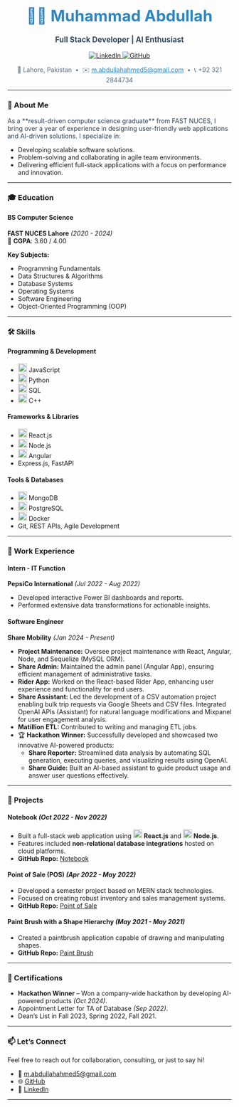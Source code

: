 <!-- Header Section -->
<h1 align="center" style="font-size: 2.5em; color: #2E86C1;">👨‍💻 Muhammad Abdullah</h1>
<p align="center" style="font-size: 1.2em; color: #34495E;">
  <b>Full Stack Developer | AI Enthusiast</b>
</p>
<p align="center">
  <a href="https://www.linkedin.com/in/muhammad-abdullah-22a259208/" target="_blank">
    <img src="https://img.shields.io/badge/LinkedIn-Muhammad%20Abdullah-0077B5?logo=linkedin&style=for-the-badge" alt="LinkedIn">
  </a>
  <a href="https://github.com/Abdullah4567" target="_blank">
    <img src="https://img.shields.io/badge/GitHub-Abdullah4567-333?logo=github&style=for-the-badge" alt="GitHub">
  </a>
</p>
<p align="center" style="color: #5D6D7E;">
  📍 Lahore, Pakistan &nbsp;&bull;&nbsp; ✉️ <a href="mailto:m.abdullahahmed5@gmail.com" style="color: #2E86C1;">m.abdullahahmed5@gmail.com</a> &nbsp;&bull;&nbsp; 📞 +92 321 2844734
</p>

---

<!-- About Me Section -->
### 👋 About Me
<p style="color: #2C3E50;">
As a **result-driven computer science graduate** from FAST NUCES, I bring over a year of experience in designing user-friendly web applications and AI-driven solutions. I specialize in:
</p>
<ul>
  <li>Developing scalable software solutions.</li>
  <li>Problem-solving and collaborating in agile team environments.</li>
  <li>Delivering efficient full-stack applications with a focus on performance and innovation.</li>
</ul>

---

<!-- Education Section -->
### 🎓 Education
#### **BS Computer Science**
**FAST NUCES Lahore** *(2020 - 2024)*  
📌 **CGPA**: 3.60 / 4.00  

**Key Subjects:**
- Programming Fundamentals
- Data Structures & Algorithms
- Database Systems
- Operating Systems
- Software Engineering
- Object-Oriented Programming (OOP)

---

<!-- Skills Section -->
### 🛠️ Skills
#### **Programming & Development**
- <img src="https://cdn.jsdelivr.net/gh/devicons/devicon/icons/javascript/javascript-original.svg" alt="JavaScript" width="20" height="20" /> JavaScript
- <img src="https://cdn.jsdelivr.net/gh/devicons/devicon/icons/python/python-original.svg" alt="Python" width="20" height="20" /> Python
- <img src="https://cdn.jsdelivr.net/gh/devicons/devicon/icons/mysql/mysql-original.svg" alt="SQL" width="20" height="20" /> SQL
- <img src="https://cdn.jsdelivr.net/gh/devicons/devicon/icons/cplusplus/cplusplus-original.svg" alt="C++" width="20" height="20" /> C++

#### **Frameworks & Libraries**
- <img src="https://cdn.jsdelivr.net/gh/devicons/devicon/icons/react/react-original.svg" alt="React" width="20" height="20" /> React.js
- <img src="https://cdn.jsdelivr.net/gh/devicons/devicon/icons/nodejs/nodejs-original.svg" alt="Node" width="20" height="20" /> Node.js
- <img src="https://cdn.jsdelivr.net/gh/devicons/devicon/icons/angularjs/angularjs-original.svg" alt="Angular" width="20" height="20" /> Angular
- Express.js, FastAPI

#### **Tools & Databases**
- <img src="https://cdn.jsdelivr.net/gh/devicons/devicon/icons/mongodb/mongodb-original.svg" alt="MongoDB" width="20" height="20" /> MongoDB
- <img src="https://cdn.jsdelivr.net/gh/devicons/devicon/icons/postgresql/postgresql-original.svg" alt="PostgreSQL" width="20" height="20" /> PostgreSQL
- <img src="https://cdn.jsdelivr.net/gh/devicons/devicon/icons/docker/docker-original.svg" alt="Docker" width="20" height="20" /> Docker
- Git, REST APIs, Agile Development

---

<!-- Work Experience Section -->
### 💼 Work Experience
#### **Intern - IT Function**
**PepsiCo International** *(Jul 2022 - Aug 2022)*  
- Developed interactive Power BI dashboards and reports.
- Performed extensive data transformations for actionable insights.

#### **Software Engineer**
**Share Mobility** *(Jan 2024 - Present)*
-  **Project Maintenance:** Oversee project maintenance with React, Angular, Node, and Sequelize (MySQL ORM).
- **Share Admin:** Maintained the admin panel (Angular App), ensuring efficient management of administrative tasks.
- **Rider App:** Worked on the React-based Rider App, enhancing user experience and functionality for end users.
- **Share Assistant:** Led the development of a CSV automation project enabling bulk trip requests via Google Sheets and CSV files. Integrated OpenAI APIs (Assistant) for natural language modifications and Mixpanel for user engagement analysis.
- **Matillion ETL:** Contributed to writing and managing ETL jobs.
- 🏆 **Hackathon Winner:** Successfully developed and showcased two innovative AI-powered products:
  - **Share Reporter:** Streamlined data analysis by automating SQL generation, executing queries, and visualizing results using OpenAI.
  - **Share Guide:** Built an AI-based assistant to guide product usage and answer user questions effectively.

---

<!-- Projects Section -->
### 🚀 Projects
#### **Notebook** *(Oct 2022 - Nov 2022)*
- Built a full-stack web application using <img src="https://cdn.jsdelivr.net/gh/devicons/devicon/icons/react/react-original.svg" alt="React" width="20" height="20" /> **React.js** and <img src="https://cdn.jsdelivr.net/gh/devicons/devicon/icons/nodejs/nodejs-original.svg" alt="Node.js" width="20" height="20" /> **Node.js**.
- Features included **non-relational database integrations** hosted on cloud platforms.
- **GitHub Repo:** [Notebook](https://github.com/Abdullah4567/Notebook)

#### **Point of Sale (POS)** *(Apr 2022 - May 2022)*
- Developed a semester project based on MERN stack technologies.
- Focused on creating robust inventory and sales management systems.
- **GitHub Repo:** [Point of Sale](https://github.com/Abdullah4567/PointOfSale)

#### **Paint Brush with a Shape Hierarchy** *(May 2021 - May 2021)*
- Created a paintbrush application capable of drawing and manipulating shapes.
- **GitHub Repo:** [Paint Brush](https://github.com/Abdullah4567/PaintBrush)

---

<!-- Certifications Section -->
### 📜 Certifications
- **Hackathon Winner** – Won a company-wide hackathon by developing AI-powered products *(Oct 2024)*.
- Appointment Letter for TA of Database *(Sep 2022)*.
- Dean’s List in Fall 2023, Spring 2022, Fall 2021.

---

<!-- Contact Section -->
### 📫 Let’s Connect
Feel free to reach out for collaboration, consulting, or just to say hi!  
- 📧 [m.abdullahahmed5@gmail.com](mailto:m.abdullahahmed5@gmail.com)  
- 🌐 [GitHub](https://github.com/Abdullah4567)  
- 💼 [LinkedIn](https://www.linkedin.com/in/muhammad-abdullah-22a259208/)

---
